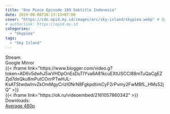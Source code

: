 ```yaml
---
title: "One Piece Episode 189 Subtitle Indonesia"
date: 2019-08-08T16:13:13+07:00
cover: "https://cdn.opid.my.id/images/arc/sky-island/skypiea.webp" # Optional, cover
# authorlink: https://opid.my.id
categories:
  - "Skypiea"
tags:
  - "Sky Island"
---
```

<div class="ui menu violet borderless inverted">
  <div class="header item active">
        Stream:
    </div>
  <a class="active item" data-tab="google">
    <i class="google drive icon"></i> Google
  </a>
  <a class="item nounderline" data-tab="mirror">
    <i class="odnoklassniki icon"></i> Mirror
  </a>
</div>
<div class="ui bottom attached tab segment active" style="border:0 !important;" data-tab="google">
{{< iframe link="https://www.blogger.com/video.g?token=AD6v5dwhJ5wVHDpOnEsDuTlYva6A81kcuEXtUSCCI88mTuQaCgEZZjd7dxQku8mPutCOnrPTwHJL-KsATStwdwInvZkOmMgyCrizl0NrN8FgkpdtimCyF2rPvmy2FwMBfL_HMs52jQ" >}}
</div>
<div class="ui bottom attached tab segment" style="border:0 !important;" data-tab="mirror">
{{< iframe link="https://ok.ru/videoembed/2161057860342" >}}
</div>
<div class="ui menu violet borderless inverted">
  <div class="header item active">
        Downloads:
    </div>
  <a class="item nounderline" href="https://ouo.io/hs5XIC" target="_blank" rel="dofollow"><i class="google drive icon"></i>
    Average 480p</a>
</div>